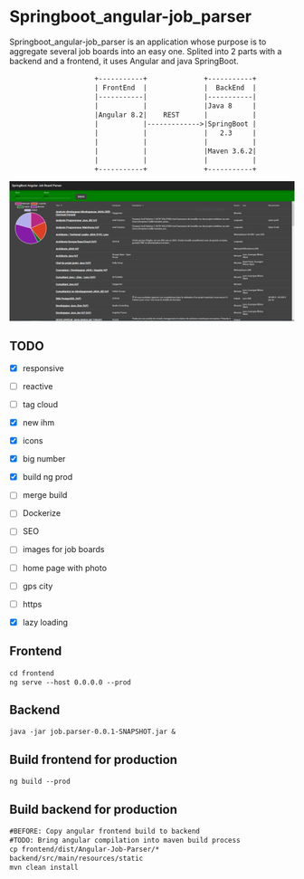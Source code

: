 # Springboot_angular-job_parser

Springboot_angular-job_parser is an application whose purpose is to aggregate several job boards into an easy one. Splited into  2 parts with a backend and a frontend, it uses Angular and java SpringBoot.

```
                     +-----------+              +-----------+
                     | FrontEnd  |              |  BackEnd  |
                     |-----------|              |-----------|
                     |           |              |Java 8     |
                     |Angular 8.2|    REST      |           |
                     |           |------------->|SpringBoot |
                     |           |              |   2.3     |
                     |           |              |           |
                     |           |              |Maven 3.6.2|
                     |           |              |           |
                     +-----------+              +-----------+
```
![screenshot](meta\img\screenshot.png)


## TODO

- [x] responsive
- [ ] reactive
- [ ] tag cloud
- [x] new ihm
- [x] icons
- [x] big number
- [x] build ng prod
- [ ] merge build
- [ ] Dockerize
- [ ] SEO
- [ ] images for job boards 
- [ ] home page with photo
- [ ] gps city
- [ ] https
- [x] lazy loading





## Frontend

```
cd frontend
ng serve --host 0.0.0.0 --prod
```



## Backend

```
java -jar job.parser-0.0.1-SNAPSHOT.jar &
```



## Build frontend for production

```
ng build --prod
```



## Build backend for production

```
#BEFORE: Copy angular frontend build to backend
#TODO: Bring angular compilation into maven build process
cp frontend/dist/Angular-Job-Parser/* backend/src/main/resources/static 
mvn clean install
```

